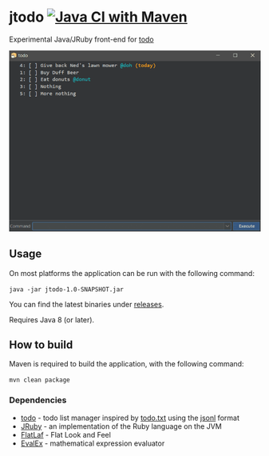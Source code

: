 # jtodo [![Java CI with Maven](https://github.com/gaborbata/jtodo/workflows/Java%20CI%20with%20Maven/badge.svg)](https://github.com/gaborbata/jtodo/actions/workflows/maven.yml)

Experimental Java/JRuby front-end for [todo](https://github.com/gaborbata/todo)

![jtodo](https://raw.githubusercontent.com/gaborbata/jtodo/master/jtodo.gif)

## Usage

On most platforms the application can be run with the following command:

`java -jar jtodo-1.0-SNAPSHOT.jar`

You can find the latest binaries under [releases](https://github.com/gaborbata/jtodo/releases).

Requires Java 8 (or later).

## How to build

Maven is required to build the application, with the following command:

`mvn clean package`

### Dependencies

* [todo](https://github.com/gaborbata/todo) - todo list manager inspired by [todo.txt](http://todotxt.org) using the [jsonl](http://jsonlines.org) format
* [JRuby](https://github.com/jruby/jruby) - an implementation of the Ruby language on the JVM
* [FlatLaf](https://github.com/JFormDesigner/FlatLaf) - Flat Look and Feel
* [EvalEx](https://github.com/uklimaschewski/EvalEx) - mathematical expression evaluator

